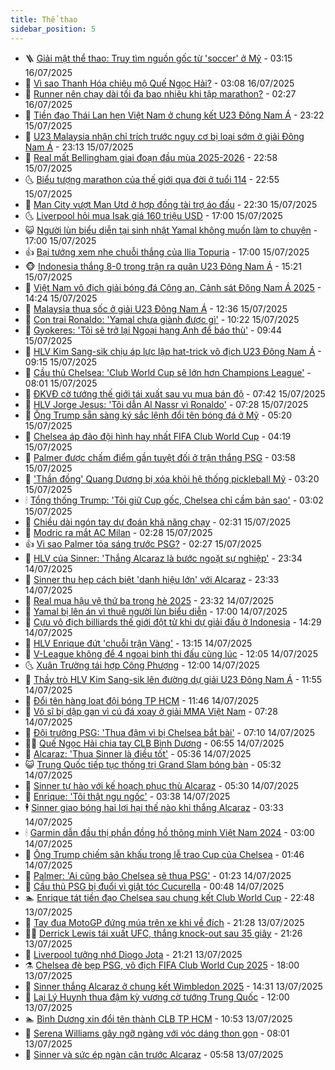 ```yaml
---
title: Thể thao
sidebar_position: 5
---
```


<!-- vnexpress-the-thao:START -->
- 🪜 [Giải mật thể thao: Truy tìm nguồn gốc từ &#39;soccer&#39; ở Mỹ](https://vnexpress.net/giai-mat-the-thao-truy-tim-nguon-goc-tu-soccer-o-my-4914869.html) - 03:15 16/07/2025
- 🦩 [Vì sao Thanh Hóa chiêu mộ Quế Ngọc Hải?](https://vnexpress.net/vi-sao-thanh-hoa-chieu-mo-que-ngoc-hai-4914891.html) - 03:08 16/07/2025
- 🧰 [Runner nên chạy dài tối đa bao nhiêu khi tập marathon?](https://vnexpress.net/runner-nen-long-run-toi-da-bao-nhieu-khi-tap-marathon-4914722.html) - 02:27 16/07/2025
- 🤗 [Tiền đạo Thái Lan hẹn Việt Nam ở chung kết U23 Đông Nam Á](https://vnexpress.net/tien-dao-thai-lan-hen-viet-nam-o-chung-ket-u23-dong-nam-a-4914766.html) - 23:22 15/07/2025
- 🥳 [U23 Malaysia nhận chỉ trích trước nguy cơ bị loại sớm ở giải Đông Nam Á](https://vnexpress.net/u23-malaysia-nhan-chi-trich-truoc-nguy-co-bi-loai-som-o-giai-dong-nam-a-4914767.html) - 23:13 15/07/2025
- 🦣 [Real mất Bellingham giai đoạn đầu mùa 2025-2026](https://vnexpress.net/real-mat-bellingham-giai-doan-dau-mua-2025-2026-4914765.html) - 22:58 15/07/2025
- 🌜 [Biểu tượng marathon của thế giới qua đời ở tuổi 114](https://vnexpress.net/bieu-tuong-marathon-cua-the-gioi-qua-doi-o-tuoi-114-4914761.html) - 22:55 15/07/2025
- 🫶 [Man City vượt Man Utd ở hợp đồng tài trợ áo đấu](https://vnexpress.net/man-city-vuot-man-utd-o-hop-dong-tai-tro-ao-dau-4914758.html) - 22:30 15/07/2025
- 🌜 [Liverpool hỏi mua Isak giá 160 triệu USD](https://vnexpress.net/liverpool-hoi-mua-isak-gia-160-trieu-usd-4914751.html) - 17:00 15/07/2025
- 😺 [Người lùn biểu diễn tại sinh nhật Yamal không muốn làm to chuyện](https://vnexpress.net/nguoi-lun-bieu-dien-tai-sinh-nhat-yamal-khong-muon-lam-to-chuyen-4914683.html) - 17:00 15/07/2025
- 👍 [Bại tướng xem nhẹ chuỗi thắng của Ilia Topuria](https://vnexpress.net/bai-tuong-xem-nhe-chuoi-thang-cua-ilia-topuria-4914702.html) - 17:00 15/07/2025
- 🐵 [Indonesia thắng 8-0 trong trận ra quân U23 Đông Nam Á](https://vnexpress.net/indonesia-thang-8-0-trong-tran-ra-quan-u23-dong-nam-a-4914745.html) - 15:21 15/07/2025
- 💫 [Việt Nam vô địch giải bóng đá Công an, Cảnh sát Đông Nam Á 2025](https://vnexpress.net/viet-nam-vo-dich-giai-bong-da-cong-an-canh-sat-dong-nam-a-2025-4914732.html) - 14:24 15/07/2025
- 🦆 [Malaysia thua sốc ở giải U23 Đông Nam Á](https://vnexpress.net/malaysia-thua-soc-o-giai-u23-dong-nam-a-4914714.html) - 12:36 15/07/2025
- 🙉 [Con trai Ronaldo: &#39;Yamal chưa giành được gì&#39;](https://vnexpress.net/con-trai-ronaldo-yamal-chua-gianh-duoc-gi-4914641.html) - 10:22 15/07/2025
- 📝 [Gyokeres: &#39;Tôi sẽ trở lại Ngoại hạng Anh để báo thù&#39;](https://vnexpress.net/gyokeres-toi-se-tro-lai-ngoai-hang-anh-de-bao-thu-4914619.html) - 09:44 15/07/2025
- 💯 [HLV Kim Sang-sik chịu áp lực lập hat-trick vô địch U23 Đông Nam Á](https://vnexpress.net/hlv-kim-sang-sik-chiu-ap-luc-lap-hat-trick-vo-dich-u23-dong-nam-a-4914626.html) - 09:15 15/07/2025
- 🌈 [Cầu thủ Chelsea: &#39;Club World Cup sẽ lớn hơn Champions League&#39;](https://vnexpress.net/cau-thu-chelsea-club-world-cup-se-lon-hon-champions-league-4914496.html) - 08:01 15/07/2025
- 🦩 [ĐKVĐ cờ tướng thế giới tái xuất sau vụ mua bán độ](https://vnexpress.net/dkvd-co-tuong-the-gioi-tai-xuat-sau-vu-mua-ban-do-4914423.html) - 07:42 15/07/2025
- 🐲 [HLV Jorge Jesus: &#39;Tôi dẫn Al Nassr vì Ronaldo&#39;](https://vnexpress.net/hlv-jorge-jesus-toi-dan-al-nassr-vi-ronaldo-4914501.html) - 07:28 15/07/2025
- 🌁 [Ông Trump sẵn sàng ký sắc lệnh đổi tên bóng đá ở Mỹ](https://vnexpress.net/ong-trump-san-sang-ky-sac-lenh-doi-ten-bong-da-o-my-4914350.html) - 05:20 15/07/2025
- 💯 [Chelsea áp đảo đội hình hay nhất FIFA Club World Cup](https://vnexpress.net/chelsea-ap-dao-doi-hinh-hay-nhat-fifa-club-world-cup-4914443.html) - 04:19 15/07/2025
- 🌝 [Palmer được chấm điểm gần tuyệt đối ở trận thắng PSG](https://vnexpress.net/palmer-duoc-cham-diem-gan-tuyet-doi-o-tran-thang-psg-4914371.html) - 03:58 15/07/2025
- 🤖 [&#39;Thần đồng&#39; Quang Dương bị xóa khỏi hệ thống pickleball Mỹ](https://vnexpress.net/than-dong-quang-duong-bi-xoa-khoi-he-thong-pickleball-my-4914399.html) - 03:20 15/07/2025
- 🕯 [Tổng thống Trump: &#39;Tôi giữ Cup gốc, Chelsea chỉ cầm bản sao&#39;](https://vnexpress.net/tong-thong-trump-toi-giu-cup-goc-chelsea-chi-cam-ban-sao-4914311.html) - 03:02 15/07/2025
- 🧰 [Chiều dài ngón tay dự đoán khả năng chạy](https://vnexpress.net/chieu-dai-ngon-tay-du-doan-kha-nang-chay-4914356.html) - 02:31 15/07/2025
- 🥳 [Modric ra mắt AC Milan](https://vnexpress.net/modric-ra-mat-ac-milan-4914325.html) - 02:28 15/07/2025
- 👍 [Vì sao Palmer tỏa sáng trước PSG?](https://vnexpress.net/vi-sao-palmer-toa-sang-truoc-psg-4914345.html) - 02:27 15/07/2025
- 💪 [HLV của Sinner: &#39;Thắng Alcaraz là bước ngoặt sự nghiệp&#39;](https://vnexpress.net/hlv-cua-sinner-thang-alcaraz-la-buoc-ngoat-su-nghiep-4914291.html) - 23:34 14/07/2025
- 👹 [Sinner thu hẹp cách biệt &#39;danh hiệu lớn&#39; với Alcaraz](https://vnexpress.net/sinner-thu-hep-cach-biet-danh-hieu-lon-voi-alcaraz-4914296.html) - 23:33 14/07/2025
- 🧰 [Real mua hậu vệ thứ ba trong hè 2025](https://vnexpress.net/real-mua-hau-ve-thu-ba-trong-he-2025-4914298.html) - 23:32 14/07/2025
- 🚀 [Yamal bị lên án vì thuê người lùn biểu diễn](https://vnexpress.net/yamal-bi-len-an-vi-thue-nguoi-lun-bieu-dien-4914212.html) - 17:00 14/07/2025
- 🎃 [Cựu vô địch billiards thế giới đột tử khi dự giải đấu ở Indonesia](https://vnexpress.net/cuu-vo-dich-billiards-the-gioi-dot-tu-khi-du-giai-dau-o-indonesia-4914261.html) - 14:29 14/07/2025
- 🧰 [HLV Enrique đứt &#39;chuỗi trận Vàng&#39;](https://vnexpress.net/hlv-enrique-dut-chuoi-tran-vang-4913953.html) - 13:15 14/07/2025
- 👀 [V-League không để 4 ngoại binh thi đấu cùng lúc](https://vnexpress.net/v-league-khong-de-4-ngoai-binh-thi-dau-cung-luc-4914232.html) - 12:05 14/07/2025
- 🌜 [Xuân Trường tái hợp Công Phượng](https://vnexpress.net/xuan-truong-tai-hop-cong-phuong-4914233.html) - 12:00 14/07/2025
- 🫶 [Thầy trò HLV Kim Sang-sik lên đường dự giải U23 Đông Nam Á](https://vnexpress.net/thay-tro-hlv-kim-sang-sik-len-duong-du-giai-u23-dong-nam-a-4914164.html) - 11:55 14/07/2025
- 🦄 [Đổi tên hàng loạt đội bóng TP HCM](https://vnexpress.net/doi-ten-hang-loat-doi-bong-tp-hcm-4914222.html) - 11:46 14/07/2025
- 🥳 [Võ sĩ bị dập gan vì cú đá xoay ở giải MMA Việt Nam](https://vnexpress.net/vo-si-bi-dap-gan-vi-cu-da-xoay-o-giai-mma-viet-nam-4914070.html) - 07:28 14/07/2025
- 🐲 [Đội trưởng PSG: &#39;Thua đậm vì bị Chelsea bắt bài&#39;](https://vnexpress.net/doi-truong-psg-thua-dam-vi-bi-chelsea-bat-bai-4913893.html) - 07:10 14/07/2025
- 🧑‍🏫 [Quế Ngọc Hải chia tay CLB Bình Dương](https://vnexpress.net/que-ngoc-hai-chia-tay-clb-binh-duong-4914044.html) - 06:55 14/07/2025
- 🤔 [Alcaraz: &#39;Thua Sinner là điều tốt&#39;](https://vnexpress.net/alcaraz-thua-sinner-la-dieu-tot-4914000.html) - 05:36 14/07/2025
- 😺 [Trung Quốc tiếp tục thống trị Grand Slam bóng bàn](https://vnexpress.net/trung-quoc-tiep-tuc-thong-tri-grand-slam-bong-ban-4913996.html) - 05:32 14/07/2025
- 💪 [Sinner tự hào với kế hoạch phục thù Alcaraz](https://vnexpress.net/sinner-tu-hao-voi-ke-hoach-phuc-thu-alcaraz-4913989.html) - 05:30 14/07/2025
- 💼 [Enrique: &#39;Tôi thật ngu ngốc&#39;](https://vnexpress.net/enrique-toi-that-ngu-ngoc-4913787.html) - 03:38 14/07/2025
- 🕴 [Sinner giao bóng hai lợi hại thế nào khi thắng Alcaraz](https://vnexpress.net/sinner-giao-bong-hai-loi-hai-the-nao-khi-thang-alcaraz-4913899.html) - 03:33 14/07/2025
- 🕯 [Garmin dẫn đầu thị phần đồng hồ thông minh Việt Nam 2024](https://vnexpress.net/garmin-dan-dau-thi-phan-dong-ho-thong-minh-viet-nam-2024-4913823.html) - 03:00 14/07/2025
- 📝 [Ông Trump chiếm sân khấu trong lễ trao Cup của Chelsea](https://vnexpress.net/ong-trump-chiem-san-khau-trong-le-trao-cup-cua-chelsea-4913799.html) - 01:46 14/07/2025
- 🧐 [Palmer: &#39;Ai cũng bảo Chelsea sẽ thua PSG&#39;](https://vnexpress.net/palmer-ai-cung-bao-chelsea-se-thua-psg-4913769.html) - 01:23 14/07/2025
- 🙉 [Cầu thủ PSG bị đuổi vì giật tóc Cucurella](https://vnexpress.net/cau-thu-psg-bi-duoi-vi-giat-toc-cucurella-4913762.html) - 00:48 14/07/2025
- 🏊 [Enrique tát tiền đạo Chelsea sau chung kết Club World Cup](https://vnexpress.net/enrique-tat-tien-dao-chelsea-sau-chung-ket-club-world-cup-4913753.html) - 22:48 13/07/2025
- 🌊 [Tay đua MotoGP đứng múa trên xe khi về đích](https://vnexpress.net/tay-dua-motogp-dung-mua-tren-xe-khi-ve-dich-4913743.html) - 21:28 13/07/2025
- 👨‍🏫 [Derrick Lewis tái xuất UFC, thắng knock-out sau 35 giây](https://vnexpress.net/derrick-lewis-tai-xuat-ufc-thang-knock-out-sau-35-giay-4913751.html) - 21:26 13/07/2025
- 🥷 [Liverpool tưởng nhớ Diogo Jota](https://vnexpress.net/liverpool-tuong-nho-diogo-jota-4913750.html) - 21:21 13/07/2025
- ⚗️ [Chelsea đè bẹp PSG, vô địch FIFA Club World Cup 2025](https://vnexpress.net/chelsea-de-bep-psg-vo-dich-fifa-club-world-cup-2025-4913711-tong-thuat.html) - 18:00 13/07/2025
- 🌮 [Sinner thắng Alcaraz ở chung kết Wimbledon 2025](https://vnexpress.net/truc-tiep-sinner-vs-alcaraz-4913725-tong-thuat.html) - 14:31 13/07/2025
- 🤩 [Lại Lý Huynh thua đậm kỳ vương cờ tướng Trung Quốc](https://vnexpress.net/lai-ly-huynh-thua-dam-ky-vuong-co-tuong-trung-quoc-4913700.html) - 12:00 13/07/2025
- 🏊 [Bình Dương xin đổi tên thành CLB TP HCM](https://vnexpress.net/binh-duong-xin-doi-ten-thanh-clb-tp-hcm-4913680.html) - 10:53 13/07/2025
- 🐎 [Serena Williams gây ngỡ ngàng với vóc dáng thon gọn](https://vnexpress.net/serena-williams-gay-ngo-ngang-voi-voc-dang-thon-gon-4913663.html) - 08:01 13/07/2025
- 💫 [Sinner và sức ép ngàn cân trước Alcaraz](https://vnexpress.net/sinner-va-suc-ep-ngan-can-truoc-alcaraz-4913639.html) - 05:58 13/07/2025<!-- vnexpress-the-thao:END -->
